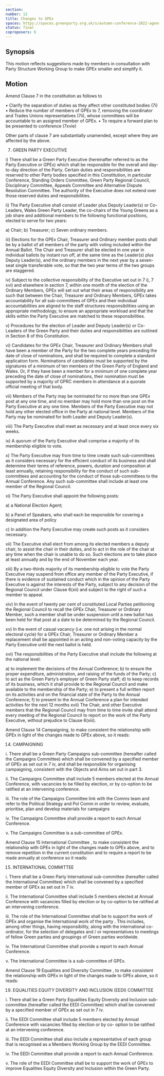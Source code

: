 ```yaml
---
section:
number: 12
title: Changes to GPEx
spaces: https://spaces.greenparty.org.uk/s/autumn-conference-2022-agenda-forum/?contentId=101838
status: final
coproposers: 6
---
```

## Synopsis
This motion reflects suggestions made by members in consultation with Party Structure Working Group to make GPEx smaller and simplify it.

## Motion
Amend Clause 7 in the constitution as follows to

•	Clarify the separation of duties as they affect other constituted bodies (7i)
•	Reduce the number of members of GPEx to 7, removing the coordinator and Trades Unions representatives (7ii), whose committees will be accountable to an assigned member of GPEx.
•	To require a forward plan to be presented to conference (7xvie)

Other parts of clause 7 are substantially unamended, except where they are affected by the above.

7.	GREEN PARTY EXECUTIVE

i)	There shall be a Green Party Executive (hereinafter referred to as the Party Executive or GPEx) which shall be responsible for the overall and day-to-day direction of the Party. Certain duties and responsibilities are reserved to other Party bodies specified in this Constitution, in particular Conference, Standing Orders Committee, Green Party Regional Council, Disciplinary Committee, Appeals Committee and Alternative Dispute Resolution Committee. The authority of the Executive does not extend over those reserved duties and responsibilities.

ii)	The Party Executive shall consist of Leader plus Deputy Leader(s) or Co-Leaders, Wales Green Party Leader, the co-chairs of the Young Greens as a job share and additional members to the following functional positions, elected to serve for two years:

a)	Chair;
b)	Treasurer;
c)	Seven ordinary members.

iii)	Elections for the GPEx Chair, Treasurer and Ordinary member posts shall be by a ballot of all members of the party with voting included within the Annual Ballot.  The Chair and Treasurer shall be elected in one year in individual ballots by instant run off, at the same time as the Leader(s) plus Deputy Leader(s), and the ordinary members in the next year by a seven-seat single transferable vote, so that the two year terms of the two groups are staggered.

iv)	Subject to the collective responsibility of the Executive set out in 7 i), 7 xvi) and elsewhere in section 7, within one month of the election of the Ordinary Members, GPEx will set out what their areas of responsibility are such that between the Chair, Treasurer and Ordinary Members, GPEx takes accountability for all sub-committees of GPEx and their individual accountabilities are aligned to the staff structures responsibilities using an appropriate methodology, to ensure an appropriate workload and that the skills within the Party Executive are matched to these responsibilities.

v)	Procedures for the election of Leader and Deputy Leader(s) or Co-Leaders of the Green Party and their duties and responsibilities are outlined in Section 8 of this Constitution.

vi)	Candidates for the GPEx Chair, Treasurer and Ordinary Members shall have been a member of the Party for the two complete years preceding the date of close of nominations, and shall be required to complete a standard application form. Nominations of candidates must be supported by the signatures of a minimum of ten members of the Green Party of England and Wales. Or, if they have been a member for a minimum of one complete year preceding the date of close of nominations, their nomination must be supported by a majority of GPRC members in attendance at a quorate official meeting of that body.

vii)	Members of the Party may be nominated for no more than one GPEx post at any one time, and no member may hold more than one post on the Party Executive at any one time. Members of the Party Executive may not hold any other elected office in the Party at national level. Members of the Party may be nominated for both Leader and Deputy Leader(s).

viii)	The Party Executive shall meet as necessary and at least once every six weeks.

ix)	A quorum of the Party Executive shall comprise a majority of its membership eligible to vote.

x)	The Party Executive may from time to time create such sub-committees as it considers necessary for the efficient conduct of its business and shall determine their terms of reference, powers, duration and composition at least annually, retaining responsibility for the conduct of such sub-committees and accounting for the conduct of those sub-committees to the Annual Conference. Any such sub-committee shall include at least one member of the Regional Council.

xi)	The Party Executive shall appoint the following posts:

a)	a National Election Agent;

b)	a Panel of Speakers, who shall each be responsible for covering a designated area of policy

c)	In addition the Party Executive may create such posts as it considers necessary.

xii)	The Executive shall elect from among its elected members a deputy chair, to assist the chair in their duties, and to act in the role of the chair at any time when the chair is unable to do so. Such elections are to take place at least annually and by the end of November each year.

xiii)	By a two-thirds majority of its membership eligible to vote the Party Executive may suspend from office any member of the Party Executive, if there is evidence of sustained conduct which in the opinion of the Party Executive is against the interests of the Party, subject to any decision of the Regional Council under Clause 6(xii) and subject to the right of such a member to appeal.

xiv)	In the event of twenty per cent of constituted Local Parties petitioning the Regional Council to recall the GPEx Chair, Treasurer or Ordinary Member, such a member shall be under suspension until a new ballot has been held for that post at a date to be determined by the Regional Council.

xv)	In the event of casual vacancy (i.e. one not arising in the normal electoral cycle) for a GPEx Chair, Treasurer or Ordinary Member a replacement shall be appointed in an acting and non-voting capacity by the Party Executive until the next ballot is held.

xvi)	The responsibilities of the Party Executive shall include the following at the national level:

a)	to implement the decisions of the Annual Conference;
b)	to ensure the proper expenditure, administration, and raising of the funds of the Party;
c)	to act as the Green Party’s employer of Green Party staff;
d)	to keep records of its business, which it shall provide to the Regional Council and make available to the membership of the Party;
e)	to present a full written report on its activities and on the financial state of the Party to the Annual Conference;
f)	to present to the Annual Conference a plan for intended activities for the next 12 months
xvii)	The Chair, and other Executive members that the Regional Council may from time to time invite shall attend every meeting of the Regional Council to report on the work of the Party Executive, without prejudice to Clause 6(xiii).

Amend Clause 14 Campaigning, to make consistent the relationship with GPEx in light of the changes made to GPEx above, so it reads:

14.	CAMPAIGNING

i.	There shall be a Green Party Campaigns sub-committee (hereafter called the Campaigns Committee) which shall be convened by a specified member of GPEx as set out in 7 iv, and shall be responsible for organising campaigning, consistent with the Objects and Aims set out in part 3.

ii.	The Campaigns Committee shall include 5 members elected at the Annual Conference, with vacancies to be filled by election, or by co-option to be ratified at an intervening conference.

iii.	The role of the Campaigns Committee link with the Comms team and refer to the Political Strategy and Pol Comm in order to review, evaluate, prioritise, plan and develop materials for campaigns

iv.	The Campaigns Committee shall provide a report to each Annual Conference.

v.	The Campaigns Committee is a sub-committee of GPEx.

Amend Clause 15 International Committee , to make consistent the relationship with GPEx in light of the changes made to GPEx above, and to remove repetition in the current constitution and to require a report to be made annually at conference so it reads:

15.	INTERNATIONAL COMMITTEE

i.	There shall be a Green Party International sub-committee (hereafter called the International Committee) which shall be convened by a specified member of GPEx as set out in 7 iv.

ii.	The International Committee shall include 5 members elected at Annual Conference with vacancies filled by election or by co-option to be ratified at an intervening conference.

iii.	The role of the International Committee shall be to support the work of GPEx and organise the International work of the party . This includes, among other things, having responsibility, along with the international co-ordinator, for the selection of delegates and / or representatives to meetings of fellow Green parties and groupings of Green parties worldwide.

iv.	The International Committee shall provide a report to each Annual Conference.

v.	The International Committee is a sub-committee of GPEx.

Amend Clause 19 Equalities and Diversity Committee , to make consistent the relationship with GPEx in light of the changes made to GPEx above, so it reads:

19.	 EQUALITIES EQUITY DIVERSITY AND INCLUSION (EEDI) COMMITTEE

i.	There shall be a Green Party Equalities Equity Diversity and Inclusion sub-committee (hereafter called the EEDI Committee) which shall be convened by a specified member of GPEx as set out in 7 iv.

ii.	The EEDI Committee shall include 5 members elected by Annual Conference with vacancies filled by election or by co- option to be ratified at an intervening conference.

iii.	The EEDI Committee shall also include a representative of each group that is recognised as a Members Working Group by the EEDI Committee.

iv.	The EEDI Committee shall provide a report to each Annual Conference.

v.	The role of the EEDI Committee shall be to support the work of GPEx to improve Equalities Equity Diversity and Inclusion within the Green Party.

